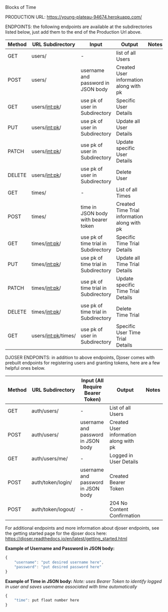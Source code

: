 Blocks of Time

PRODUCTION URL: https://young-plateau-94674.herokuapp.com/

ENDPOINTS: the following endpoints are available at the subdirectories listed below, just add them to the end of the Production Url above.

| Method | URL Subdirectory      | Input                                | Output                                       | Notes                   |
| ------ | --------------------- | ------------------------------------ | -------------------------------------------- | ----------------------- |
| GET    | users/                | -                                    | list of all Users                            |                         |
| POST   | users/                | username and password in JSON body   | Created User information along with pk       |                         |
| GET    | users/<int:pk>/       | use pk of user in Subdirectory       | Specific User Details                        |                         |
| PUT    | users/<int:pk>/       | use pk of user in Subdirectory       | Update all User Details                      |                         |
| PATCH  | users/<int:pk>/       | use pk of user in Subdirectory       | Update specific User Details                 |                         |
| DELETE | users/<int:pk>/       | use pk of user in Subdirectory       | Delete User                                  |                         |
| GET    | times/                | -                                    | List of all Times                            |                         |
| POST   | times/                | time in JSON body with bearer token  | Created Time Trial information along with pk |                         |
| GET    | times/<int:pk>/       | use pk of time trial in Subdirectory | Specific Time Trial Details                  |                         |
| PUT    | times/<int:pk>/       | use pk of time trial in Subdirectory | Update all Time Trial Details                |                         |
| PATCH  | times/<int:pk>/       | use pk of time trial in Subdirectory | Update specific Time Trial Details           |                         |
| DELETE | times/<int:pk>/       | use pk of time trial in Subdirectory | Delete Time Trial                            |                         |
| GET    | users/<int:pk>/times/ | use pk of user in Subdirectory       | Specific User Time Trial Details             |                         |

DJOSER ENDPOINTS: in addition to above endpoints, Djoser comes with prebuilt endpoints for registering users and granting tokens, here are a few helpful ones below.

| Method | URL Subdirectory      | Input (All Require Bearer Token)     | Output                                       | Notes                   |
| ------ | --------------------- | ------------------------------------ | -------------------------------------------- | ----------------------- |
| GET    | auth/users/           | -                                    | List of all Users                            |                         |
| POST   | auth/users/           | username and password in JSON body   | Created User information along with pk       |                         |
| GET    | auth/users/me/        | -                                    | Logged in User Details                       |                         |
| POST   | auth/token/login/     | username and password in JSON body   | Created Bearer Token                         |                         |
| POST   | auth/token/logout/    | -                                    | 204 No Content Confirmation                  |                         |


For additional endpoints and more information about djoser endpoints, see the getting started page for the djoser docs here: 
https://djoser.readthedocs.io/en/latest/getting_started.html


__Example of Username and Password in JSON body:__
``` js
{
    "username": "put desired username here",
    "password": "put desired password here"
}
```

__Example of Time in JSON body:__
_Note: uses Bearer Token to identify logged in user and saves username associated with time automatically_
``` js
{
    "time": put float number here
}
```